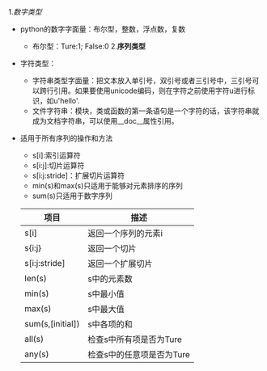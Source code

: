 
1.*数字类型*
- python的数字字面量：布尔型，整数，浮点数，复数
   - 布尔型：Ture:1; False:0
2.**序列类型**
- 字符类型：
	- 字符串类型字面量：把文本放入单引号，双引号或者三引号中，三引号可以跨行引用。如果要使用unicode编码，则在字符之前使用字符u进行标识，如u'hello'.
	- 文件字符串：模块，类或函数的第一条语句是一个字符的话，该字符串就成为文档字符串，可以使用__doc__属性引用。
- 适用于所有序列的操作和方法
	- s[i]:索引运算符
	- s[i:j]:切片运算符
	- s[i:j:stride]：扩展切片运算符
	- min(s)和max(s)只适用于能够对元素排序的序列
	- sum(s)只适用于数字序列
	
	|项目|描述|
	|---|----|
	|s[i]|返回一个序列的元素i|
	|s{i:j}|返回一个切片|
	|s[i:j:stride]|返回一个扩展切片|
	|len(s)|s中的元素数|
	|min(s)|s中最小值|
	|max(s)|s中最大值|
	|sum(s,[initial])|s中各项的和|
	|all(s)|检查s中所有项是否为Ture|
	|any(s)|检查s中的任意项是否为Ture|